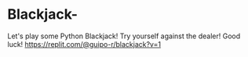 # Blackjack-
Let's play some Python Blackjack! Try yourself against the dealer! Good luck!
https://replit.com/@guipo-r/blackjack?v=1
